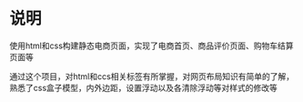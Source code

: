说明
===
使用html和css构建静态电商页面，实现了电商首页、商品评价页面、购物车结算页面等<br>

通过这个项目，对html和ccs相关标签有所掌握，对网页布局知识有简单的了解，熟悉了css盒子模型，内外边距，设置浮动以及各清除浮动等对样式的修改等
 

